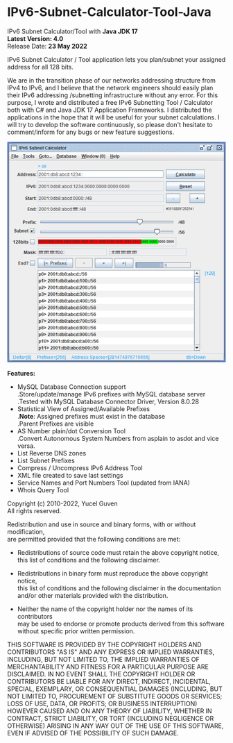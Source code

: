 # IPv6-Subnet-Calculator-Tool-Java
IPv6 Subnet Calculator/Tool with **Java JDK 17**   
**Latest Version: 4.0**     
Release Date: **23 May 2022**    

IPv6 Subnet Calculator / Tool application lets you plan/subnet your assigned address for all 128 bits.  

We are in the transition phase of our networks addressing structure from IPv4 to IPv6, and I believe that the network engineers should easily plan their IPv6 addressing /subnetting infrastructure without any error. For this purpose, I wrote and distributed a free IPv6 Subnetting Tool / Calculator both with C# and Java JDK 17 Application Frameworks. I distributed the applications in the hope that it will be useful for your subnet calculations. I will try to develop the software continuously, so please don't hesitate to comment/inform for any bugs or new feature suggestions.  
   
![new_Java_Screen.png](https://github.com/ygvn/IPv6-Subnet-Calculator-Tool-Java/blob/master/new_Java_Screen.png)      
   
**Features:**   
* MySQL Database Connection support   
  .Store/update/manage IPv6 prefixes with MySQL database server   
  .Tested with MySQL Database Connector Driver, Version 8.0.28    
* Statistical View of Assigned/Available Prefixes   
  .**Note**: Assigned prefixes must exist in the database   
  .Parent Prefixes are visible   
* AS Number plain/dot Conversion Tool   
  .Convert Autonomous System Numbers from asplain to asdot and vice versa.   
* List Reverse DNS zones   
* List Subnet Prefixes
* Compress / Uncompress IPv6 Address Tool    
* XML file created to save last settings   
* Service Names and Port Numbers Tool (updated from IANA)
* Whois Query Tool




Copyright (c) 2010-2022, Yucel Guven   
All rights reserved.

Redistribution and use in source and binary forms, with or without modification,  
are permitted provided that the following conditions are met:  
      
* Redistributions of source code must retain the above copyright notice,  
this list of conditions and the following disclaimer.
   
* Redistributions in binary form must reproduce the above copyright notice,   
this list of conditions and the following disclaimer in the documentation   
and/or other materials provided with the distribution.  
   
* Neither the name of the copyright holder nor the names of its contributors   
may be used to endorse or promote products derived from this software   
without specific prior written permission.    
      
THIS SOFTWARE IS PROVIDED BY THE COPYRIGHT HOLDERS AND CONTRIBUTORS "AS IS"
AND ANY EXPRESS OR IMPLIED WARRANTIES, INCLUDING, BUT NOT LIMITED TO, THE
IMPLIED WARRANTIES OF MERCHANTABILITY AND FITNESS FOR A PARTICULAR PURPOSE ARE
DISCLAIMED. IN NO EVENT SHALL THE COPYRIGHT HOLDER OR CONTRIBUTORS BE LIABLE
FOR ANY DIRECT, INDIRECT, INCIDENTAL, SPECIAL, EXEMPLARY, OR CONSEQUENTIAL
DAMAGES (INCLUDING, BUT NOT LIMITED TO, PROCUREMENT OF SUBSTITUTE GOODS OR
SERVICES; LOSS OF USE, DATA, OR PROFITS; OR BUSINESS INTERRUPTION) HOWEVER
CAUSED AND ON ANY THEORY OF LIABILITY, WHETHER IN CONTRACT, STRICT LIABILITY,
OR TORT (INCLUDING NEGLIGENCE OR OTHERWISE) ARISING IN ANY WAY OUT OF THE USE
OF THIS SOFTWARE, EVEN IF ADVISED OF THE POSSIBILITY OF SUCH DAMAGE.
